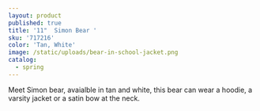 ```yaml
---
layout: product
published: true
title: '11"  Simon Bear '
sku: '717216'
color: 'Tan, White'
image: /static/uploads/bear-in-school-jacket.png
catalog:
  - spring
---
```

Meet Simon bear, avaialble in tan and white, this bear can wear a hoodie, a varsity jacket or a satin bow at the neck.

